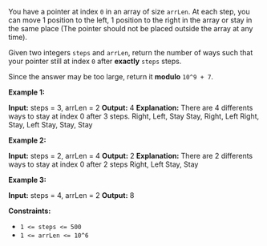
You have a pointer at index  `0`  in an array of size  `arrLen`. At each step, you can move 1 position to the left, 1 position to the right in the array or stay in the same place (The pointer should not be placed outside the array at any time).

Given two integers `steps`  and  `arrLen`, return the number of ways such that your pointer still at index  `0`  after  **exactly** `steps` steps.

Since the answer may be too large, return it  **modulo** `10^9 + 7`.

**Example 1:**

**Input:** steps = 3, arrLen = 2
**Output:** 4
**Explanation:** There are 4 differents ways to stay at index 0 after 3 steps.
Right, Left, Stay
Stay, Right, Left
Right, Stay, Left
Stay, Stay, Stay

**Example 2:**

**Input:** steps = 2, arrLen = 4
**Output:** 2
**Explanation:** There are 2 differents ways to stay at index 0 after 2 steps
Right, Left
Stay, Stay

**Example 3:**

**Input:** steps = 4, arrLen = 2
**Output:** 8

**Constraints:**

-   `1 <= steps <= 500`
-   `1 <= arrLen <= 10^6`
